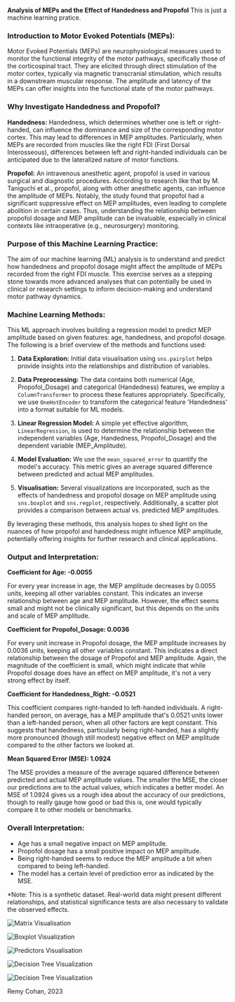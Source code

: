 **Analysis of MEPs and the Effect of Handedness and Propofol**
This is just a machine learning pratice. 

### Introduction to Motor Evoked Potentials (MEPs):

Motor Evoked Potentials (MEPs) are neurophysiological measures used to monitor the functional integrity of the motor pathways, specifically those of the corticospinal tract. They are elicited through direct stimulation of the motor cortex, typically via magnetic transcranial stimulation, which results in a downstream muscular response. The amplitude and latency of the MEPs can offer insights into the functional state of the motor pathways.

### Why Investigate Handedness and Propofol?

**Handedness:** Handedness, which determines whether one is left or right-handed, can influence the dominance and size of the corresponding motor cortex. This may lead to differences in MEP amplitudes. Particularly, when MEPs are recorded from muscles like the right FDI (First Dorsal Interosseous), differences between left and right-handed individuals can be anticipated due to the lateralized nature of motor functions.

**Propofol:** An intravenous anesthetic agent, propofol is used in various surgical and diagnostic procedures. According to research like that by M. Taniguchi et al., propofol, along with other anesthetic agents, can influence the amplitude of MEPs. Notably, the study found that propofol had a significant suppressive effect on MEP amplitudes, even leading to complete abolition in certain cases. Thus, understanding the relationship between propofol dosage and MEP amplitude can be invaluable, especially in clinical contexts like intraoperative (e.g., neurosurgery) monitoring.

### Purpose of this Machine Learning Practice:

The aim of our machine learning (ML) analysis is to understand and predict how handedness and propofol dosage might affect the amplitude of MEPs recorded from the right FDI muscle. This exercise serves as a stepping stone towards more advanced analyses that can potentially be used in clinical or research settings to inform decision-making and understand motor pathway dynamics.

### Machine Learning Methods:

This ML approach involves building a regression model to predict MEP amplitude based on given features: age, handedness, and propofol dosage. The following is a brief overview of the methods and functions used:

1. **Data Exploration:** Initial data visualisation using `sns.pairplot` helps provide insights into the relationships and distribution of variables.

2. **Data Preprocessing:** The data contains both numerical (Age, Propofol_Dosage) and categorical (Handedness) features, we employ a `ColumnTransformer` to process these features appropriately. Specifically, we use `OneHotEncoder` to transform the categorical feature 'Handedness' into a format suitable for ML models.

3. **Linear Regression Model:** A simple yet effective algorithm, `LinearRegression`, is used to determine the relationship between the independent variables (Age, Handedness, Propofol_Dosage) and the dependent variable (MEP_Amplitude).

4. **Model Evaluation:** We use the `mean_squared_error` to quantify the model's accuracy. This metric gives an average squared difference between predicted and actual MEP amplitudes.

5. **Visualisation:** Several visualizations are incorporated, such as the effects of handedness and propofol dosage on MEP amplitude using `sns.boxplot` and `sns.regplot`, respectively. Additionally, a scatter plot provides a comparison between actual vs. predicted MEP amplitudes.

By leveraging these methods, this analysis hopes to shed light on the nuances of how propofol and handedness might influence MEP amplitude, potentially offering insights for further research and clinical applications.

### Output and Interpretation:

**Coefficient for Age: -0.0055**
   
   For every year increase in age, the MEP amplitude decreases by 0.0055 units, keeping all other variables constant. This indicates an inverse relationship between age and MEP amplitude. However, the effect seems small and might not be clinically significant, but this depends on the units and scale of MEP amplitude.

**Coefficient for Propofol_Dosage: 0.0036**
   
   For every unit increase in Propofol dosage, the MEP amplitude increases by 0.0036 units, keeping all other variables constant. This indicates a direct relationship between the dosage of Propofol and MEP amplitude. Again, the magnitude of the coefficient is small, which might indicate that while Propofol dosage does have an effect on MEP amplitude, it's not a very strong effect by itself.

**Coefficient for Handedness_Right: -0.0521**
   
   This coefficient compares right-handed to left-handed individuals. A right-handed person, on average, has a MEP amplitude that's 0.0521 units lower than a left-handed person, when all other factors are kept constant. This suggests that handedness, particularly being right-handed, has a slightly more pronounced (though still modest) negative effect on MEP amplitude compared to the other factors we looked at.

**Mean Squared Error (MSE): 1.0924**

   The MSE provides a measure of the average squared difference between predicted and actual MEP amplitude values. The smaller the MSE, the closer our predictions are to the actual values, which indicates a better model. An MSE of 1.0924 gives us a rough idea about the accuracy of our predictions, though to really gauge how good or bad this is, one would typically compare it to other models or benchmarks. 

### Overall Interpretation:

- Age has a small negative impact on MEP amplitude.
- Propofol dosage has a small positive impact on MEP amplitude.
- Being right-handed seems to reduce the MEP amplitude a bit when compared to being left-handed.
- The model has a certain level of prediction error as indicated by the MSE.

*Note: This is a synthetic dataset. Real-world data might present different relationships, and statistical significance tests are also necessary to validate the observed effects.

![Matrix Visualisation](Matrix_RC.png)    

![Boxplot Visualization](Boxplot_RC.png)

![Predictors Visualisation](predictors_RC.png)  

![Decision Tree Visualization](corr_matrix-RC.png)

![Decision Tree Visualization](decision_tree_RC.png)

Remy Cohan, 2023
